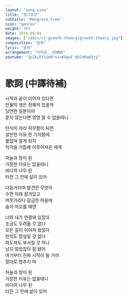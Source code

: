 ```yaml
---
layout: "song-view"
title: "맹그로브"
subtitle: "Mangrove tree"
icon: "genres"
weight: 701
date: 2024-09-01
images: ["/docs/r7-growth-theory/growth-theory.jpg"]
composition: "윤하"
lyric: "윤하"
arrangement: "이하은, JEWNO"
youtube: "2p2AiFY1Sm0?si=KOgwF_QG2X6q65jy"
---
```


# 歌詞 (中譯待補)

시작과 끝이 이어져 있다면  
만물의 생은 정해져 있을까  
당연한 질문이야  
묻지 않는다면 영영 알 수 없을테니  

탄식이 자라 허무함이 되면  
살만한 이유 한 가지쯤에  
붙잡혀 알게 되지  
착각을 거듭해 이루어져온 세계  

하늘과 땅이 된  
거창한 이유는 없을테니  
바다의 나무 된  
터전 그 안에 삶이 있어  

더듬거리며 발견한 무엇이  
수면 아래 잠겨있고  
머뭇거리다 갈급한 마음에  
숨이 차오를 때엔  

너와 내가 연결돼 있잖아  
조금도 두려울 것 없다  
모든 길이 이어져 왔잖아  
한치도 망설일 것 없다  
파도쳐도 부서질 것 하나  
남지 않았잖아 잘 됐어  
여기부터 진짜 시작이 될 거야  
절대로 멈추지 마  

하늘과 땅이 된  
거창한 이유는 없을테니  
바다의 나무 된  
터전 그 안에 삶이 있어  
